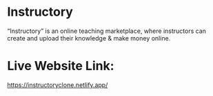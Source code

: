 # Instructory

“Instructory” is an online teaching marketplace, where instructors can create and upload their knowledge & make money online.

# Live Website Link:

https://instructoryclone.netlify.app/
